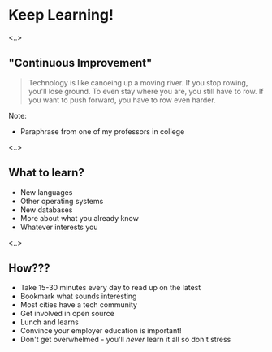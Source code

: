 # Keep Learning!

<!-- .slide: data-background-image="/images/learning.gif" -->
<!-- .slide: class="shadowed-text" -->

<..>

## "Continuous Improvement"

> Technology is like canoeing up a moving river. If you stop rowing, you'll lose ground.
> To even stay where you are, you still have to row. If you want to push forward, you have to row even harder.

Note:
* Paraphrase from one of my professors in college

<..>

## What to learn?

* New languages
* Other operating systems
* New databases
* More about what you already know
* Whatever interests you

<..>

## How???

* Take 15-30 minutes every day to read up on the latest
* Bookmark what sounds interesting
* Most cities have a tech community
* Get involved in open source
* Lunch and learns
* Convince your employer education is important!
* Don't get overwhelmed - you'll *never* learn it all so don't stress